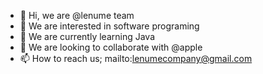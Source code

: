 - 👋 Hi, we are @lenume team
- 👀 We are interested in software programing
- 🌱 We are currently learning Java
- 💞️ We are looking to collaborate with @apple
- 📫 How to reach us; mailto:lenumecompany@gmail.com

<!---
lenume/lenume is a ✨ special ✨ repository because its `README.md` (this file) appears on your GitHub profile.
You can click the Preview link to take a look at your changes.
--->
